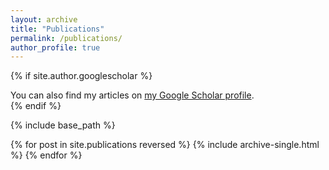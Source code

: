 ```yaml
---
layout: archive
title: "Publications"
permalink: /publications/
author_profile: true
---
```


{% if site.author.googlescholar %}
  <div class="wordwrap">You can also find my articles on <a href="https://scholar.google.com/citations?user=tvC045EAAAAJ&hl">my Google Scholar profile</a>.</div>
{% endif %}

{% include base_path %}

{% for post in site.publications reversed %}
  {% include archive-single.html %}
{% endfor %}
